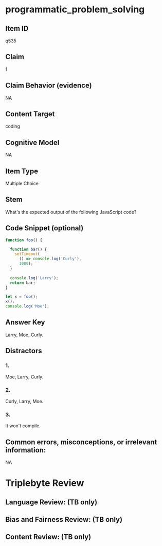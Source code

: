 # programmatic_problem_solving

## Item ID
q535

## Claim
1

## Claim Behavior (evidence)
NA

## Content Target
coding

## Cognitive Model
NA

## Item Type
Multiple Choice

## Stem
What's the expected output of the following JavaScript code?

## Code Snippet (optional)
```javascript
function foo() { 

  function bar() {
    setTimeout(
      () => console.log('Curly'),
      1000);
  }
  
  console.log('Larry');
  return bar;
}

let x = foo();
x();
console.log('Moe');
```

## Answer Key
Larry, Moe, Curly.

## Distractors

### 1.
Moe, Larry, Curly.

### 2.
Curly, Larry, Moe.

### 3.
It won't compile.

## Common errors, misconceptions, or irrelevant information:
NA

# Triplebyte Review


## Language Review: (TB only)


## Bias and Fairness Review: (TB only)


## Content Review: (TB only)

